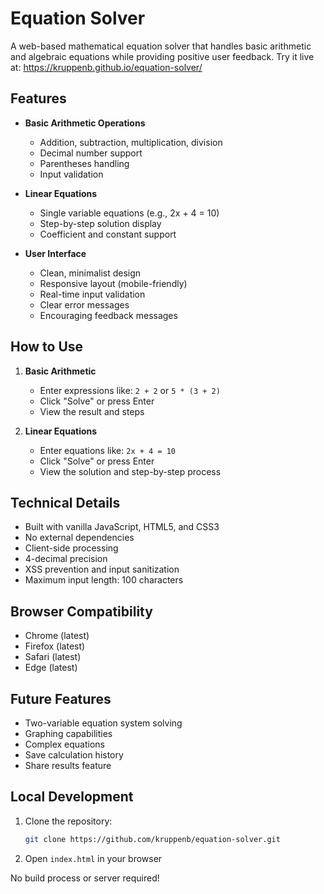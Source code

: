 # Equation Solver

A web-based mathematical equation solver that handles basic arithmetic and algebraic equations while providing positive user feedback. Try it live at: https://kruppenb.github.io/equation-solver/

## Features

- **Basic Arithmetic Operations**
  - Addition, subtraction, multiplication, division
  - Decimal number support
  - Parentheses handling
  - Input validation

- **Linear Equations**
  - Single variable equations (e.g., 2x + 4 = 10)
  - Step-by-step solution display
  - Coefficient and constant support

- **User Interface**
  - Clean, minimalist design
  - Responsive layout (mobile-friendly)
  - Real-time input validation
  - Clear error messages
  - Encouraging feedback messages

## How to Use

1. **Basic Arithmetic**
   - Enter expressions like: `2 + 2` or `5 * (3 + 2)`
   - Click "Solve" or press Enter
   - View the result and steps

2. **Linear Equations**
   - Enter equations like: `2x + 4 = 10`
   - Click "Solve" or press Enter
   - View the solution and step-by-step process

## Technical Details

- Built with vanilla JavaScript, HTML5, and CSS3
- No external dependencies
- Client-side processing
- 4-decimal precision
- XSS prevention and input sanitization
- Maximum input length: 100 characters

## Browser Compatibility

- Chrome (latest)
- Firefox (latest)
- Safari (latest)
- Edge (latest)

## Future Features

- Two-variable equation system solving
- Graphing capabilities
- Complex equations
- Save calculation history
- Share results feature

## Local Development

1. Clone the repository:
   ```bash
   git clone https://github.com/kruppenb/equation-solver.git
   ```

2. Open `index.html` in your browser

No build process or server required!

